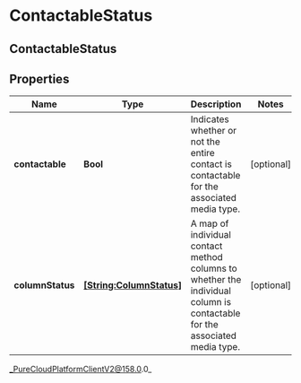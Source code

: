 # ContactableStatus

## ContactableStatus

## Properties

|Name | Type | Description | Notes|
|------------ | ------------- | ------------- | -------------|
| **contactable** | **Bool** | Indicates whether or not the entire contact is contactable for the associated media type. | [optional] |
| **columnStatus** | [**[String:ColumnStatus]**](ColumnStatus) | A map of individual contact method columns to whether the individual column is contactable for the associated media type. | [optional] |



_PureCloudPlatformClientV2@158.0.0_
